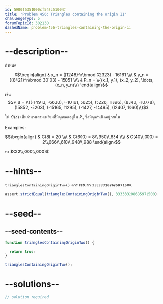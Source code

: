 ```yaml
---
id: 5900f5351000cf542c510047
title: 'Problem 456: Triangles containing the origin II'
challengeType: 5
forumTopicId: 302130
dashedName: problem-456-triangles-containing-the-origin-ii
---
```


# --description--

กำหนด

$$\begin{align}
  & x_n = ({1248}^n\bmod 32323) - 16161 \\\\
  & y_n = ({8421}^n\bmod 30103) - 15051 \\\\
  & P_n = \\{(x_1, y_1), (x_2, y_2), \ldots, (x_n, y_n)\\}
\end{align}$$

เช่น
$$P_8 = \\{(-14913, -6630), (-10161, 5625), (5226, 11896), (8340, -10778), (15852, -5203), (-15165, 11295), (-1427, -14495), (12407, 1060)\\}$$

ให้ $C(n)$ เป็นจำนวนสามเหลี่ยมที่มีจุดยอดอยู่ใน $P_n$ ซึ่งมีจุดกำเนิดอยู่ภายใน

Examples:

$$\begin{align}
  & C(8) = 20 \\\\
  & C(600) = 8\\,950\\,634 \\\\
  & C(40\\,000) = 2\\,666\\,610\\,948\\,988
\end{align}$$

หา $C(2\\,000\\,000)$.

# --hints--

`trianglesContainingOriginTwo()` ควร return `333333208685971500`.

```js
assert.strictEqual(trianglesContainingOriginTwo(), 333333208685971500);
```

# --seed--

## --seed-contents--

```js
function trianglesContainingOriginTwo() {

  return true;
}

trianglesContainingOriginTwo();
```

# --solutions--

```js
// solution required
```
